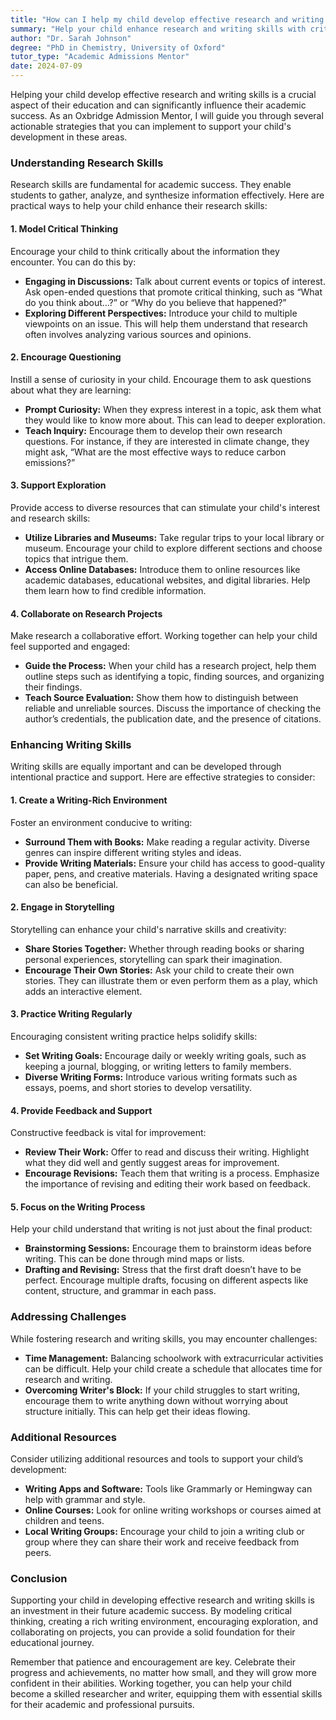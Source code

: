 ```yaml
---
title: "How can I help my child develop effective research and writing skills?"
summary: "Help your child enhance research and writing skills with critical thinking, guided practice, and resource exploration for academic success."
author: "Dr. Sarah Johnson"
degree: "PhD in Chemistry, University of Oxford"
tutor_type: "Academic Admissions Mentor"
date: 2024-07-09
---
```


Helping your child develop effective research and writing skills is a crucial aspect of their education and can significantly influence their academic success. As an Oxbridge Admission Mentor, I will guide you through several actionable strategies that you can implement to support your child's development in these areas. 

### Understanding Research Skills

Research skills are fundamental for academic success. They enable students to gather, analyze, and synthesize information effectively. Here are practical ways to help your child enhance their research skills:

#### 1. Model Critical Thinking

Encourage your child to think critically about the information they encounter. You can do this by:

- **Engaging in Discussions:** Talk about current events or topics of interest. Ask open-ended questions that promote critical thinking, such as “What do you think about…?” or “Why do you believe that happened?” 
- **Exploring Different Perspectives:** Introduce your child to multiple viewpoints on an issue. This will help them understand that research often involves analyzing various sources and opinions.

#### 2. Encourage Questioning

Instill a sense of curiosity in your child. Encourage them to ask questions about what they are learning:

- **Prompt Curiosity:** When they express interest in a topic, ask them what they would like to know more about. This can lead to deeper exploration.
- **Teach Inquiry:** Encourage them to develop their own research questions. For instance, if they are interested in climate change, they might ask, “What are the most effective ways to reduce carbon emissions?”

#### 3. Support Exploration

Provide access to diverse resources that can stimulate your child's interest and research skills:

- **Utilize Libraries and Museums:** Take regular trips to your local library or museum. Encourage your child to explore different sections and choose topics that intrigue them.
- **Access Online Databases:** Introduce them to online resources like academic databases, educational websites, and digital libraries. Help them learn how to find credible information.

#### 4. Collaborate on Research Projects

Make research a collaborative effort. Working together can help your child feel supported and engaged:

- **Guide the Process:** When your child has a research project, help them outline steps such as identifying a topic, finding sources, and organizing their findings.
- **Teach Source Evaluation:** Show them how to distinguish between reliable and unreliable sources. Discuss the importance of checking the author’s credentials, the publication date, and the presence of citations.

### Enhancing Writing Skills

Writing skills are equally important and can be developed through intentional practice and support. Here are effective strategies to consider:

#### 1. Create a Writing-Rich Environment

Foster an environment conducive to writing:

- **Surround Them with Books:** Make reading a regular activity. Diverse genres can inspire different writing styles and ideas.
- **Provide Writing Materials:** Ensure your child has access to good-quality paper, pens, and creative materials. Having a designated writing space can also be beneficial.

#### 2. Engage in Storytelling

Storytelling can enhance your child's narrative skills and creativity:

- **Share Stories Together:** Whether through reading books or sharing personal experiences, storytelling can spark their imagination.
- **Encourage Their Own Stories:** Ask your child to create their own stories. They can illustrate them or even perform them as a play, which adds an interactive element.

#### 3. Practice Writing Regularly

Encouraging consistent writing practice helps solidify skills:

- **Set Writing Goals:** Encourage daily or weekly writing goals, such as keeping a journal, blogging, or writing letters to family members.
- **Diverse Writing Forms:** Introduce various writing formats such as essays, poems, and short stories to develop versatility.

#### 4. Provide Feedback and Support

Constructive feedback is vital for improvement:

- **Review Their Work:** Offer to read and discuss their writing. Highlight what they did well and gently suggest areas for improvement.
- **Encourage Revisions:** Teach them that writing is a process. Emphasize the importance of revising and editing their work based on feedback.

#### 5. Focus on the Writing Process

Help your child understand that writing is not just about the final product:

- **Brainstorming Sessions:** Encourage them to brainstorm ideas before writing. This can be done through mind maps or lists.
- **Drafting and Revising:** Stress that the first draft doesn’t have to be perfect. Encourage multiple drafts, focusing on different aspects like content, structure, and grammar in each pass.

### Addressing Challenges

While fostering research and writing skills, you may encounter challenges:

- **Time Management:** Balancing schoolwork with extracurricular activities can be difficult. Help your child create a schedule that allocates time for research and writing.
- **Overcoming Writer's Block:** If your child struggles to start writing, encourage them to write anything down without worrying about structure initially. This can help get their ideas flowing.

### Additional Resources

Consider utilizing additional resources and tools to support your child’s development:

- **Writing Apps and Software:** Tools like Grammarly or Hemingway can help with grammar and style.
- **Online Courses:** Look for online writing workshops or courses aimed at children and teens.
- **Local Writing Groups:** Encourage your child to join a writing club or group where they can share their work and receive feedback from peers.

### Conclusion

Supporting your child in developing effective research and writing skills is an investment in their future academic success. By modeling critical thinking, creating a rich writing environment, encouraging exploration, and collaborating on projects, you can provide a solid foundation for their educational journey. 

Remember that patience and encouragement are key. Celebrate their progress and achievements, no matter how small, and they will grow more confident in their abilities. Working together, you can help your child become a skilled researcher and writer, equipping them with essential skills for their academic and professional pursuits.
    